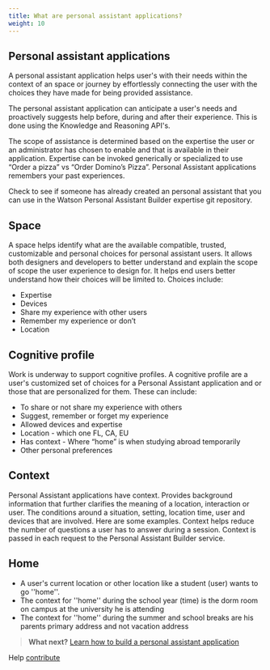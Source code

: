 ```yaml
---
title: What are personal assistant applications?
weight: 10
---
```

## Personal assistant applications

A personal assistant application helps user's with their needs within the context of an space or journey by effortlessly connecting the user with the choices they have made for being provided assistance.

The personal assistant application can anticipate a user's needs and proactively suggests help before, during and after their experience. This is done using the Knowledge and Reasoning API's.

The scope of assistance is determined based on the expertise the user or an administrator has chosen to enable and that is available in their application.  Expertise can be invoked generically or specialized to use “Order a pizza” vs “Order Domino’s Pizza”. Personal Assistant applications remembers your past experiences.

Check to see if someone has already created an personal assistant that you can use in the Watson Personal Assistant Builder expertise git repository.

## Space

A space helps identify what are the available compatible, trusted, customizable and personal choices for personal assistant users.   It allows both designers and developers to better understand and explain the scope of scope the user experience to design for.  It helps end users better understand how their choices will be limited to.  Choices include:

* Expertise
* Devices
* Share my experience with other users
* Remember my experience or don’t
* Location

## Cognitive profile

Work is underway to support cognitive profiles.  A cognitive profile are a user's customized set of choices for a Personal Assistant application and or those that are personalized for them.  These can include:

* To share or not share my experience with others
* Suggest, remember or forget my experience
* Allowed devices and expertise
* Location - which one FL, CA, EU
* Has context - Where “home” is when studying abroad temporarily
* Other personal preferences

## Context

Personal Assistant applications have context.  Provides background information that further clarifies the meaning of a location, interaction or user.  The conditions around a situation, setting, location time, user and devices that are involved.  Here are some examples. Context helps reduce the number of questions a user has to answer during a session.  Context is passed in each request to the Personal Assistant Builder service.

## Home

* A user's current location or other location like a student (user) wants to go ''home''.  
* The context for ''home'' during the school year (time) is the dorm room on campus at the university he is attending
* The context for ''home'' during the summer and school breaks are his parents primary address and not vacation address

> **What next?** [Learn how to build a personal assistant application]({{site.baseurl}}/developer/cognitive-application/build-applications/)

Help [contribute]({{site.baseurl}}/developer/contribute/contribute-doc/)
